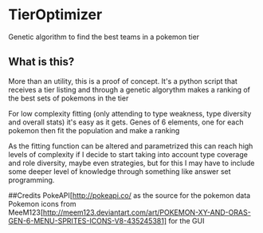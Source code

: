 # TierOptimizer
Genetic algorithm to find the best teams in a pokemon tier

## What is this?
More than an utility, this is a proof of concept. It's a python script that receives a tier listing and through a genetic algorythm makes a ranking of the best sets of pokemons in the tier

For low complexity fitting (only attending to type weakness, type diversity and overall stats) it's easy as it gets. Genes of 6 elements, one for each pokemon then fit the population and make a ranking

As the fitting function can be altered and parametrized this can reach high levels of complexity if I decide to start taking into account type coverage and role diversity, maybe even strategies, but for this I may have to include some deeper level of knowledge through something like answer set programming.

##Credits
PokeAPI[http://pokeapi.co/ as the source for the pokemon data
Pokemon icons from MeeM123[http://meem123.deviantart.com/art/POKEMON-XY-AND-ORAS-GEN-6-MENU-SPRITES-ICONS-V8-435245381] for the GUI 
